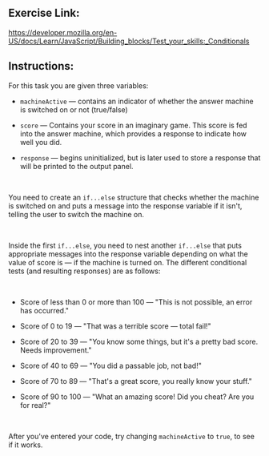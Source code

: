 
## Exercise Link:
https://developer.mozilla.org/en-US/docs/Learn/JavaScript/Building_blocks/Test_your_skills:_Conditionals


## Instructions:
For this task you are given three variables:

- `machineActive` — contains an indicator of whether the answer machine is switched on or not (true/false)

- `score` — Contains your score in an imaginary game. This score is fed into the answer machine, which provides a response to indicate how well you did.

- `response` — begins uninitialized, but is later used to store a response that will be printed to the output panel.

<br>

You need to create an `if...else` structure that checks whether the machine is switched on and puts a message into the response variable if it isn't, telling the user to switch the machine on.

<br>

Inside the first `if...else`, you need to nest another `if...else` that puts appropriate messages into the response variable depending on what the value of score is — if the machine is turned on. The different conditional tests (and resulting responses) are as follows:

<br>

- Score of less than 0 or more than 100 — "This is not possible, an error has occurred."

- Score of 0 to 19 — "That was a terrible score — total fail!"

- Score of 20 to 39 — "You know some things, but it\'s a pretty bad score. Needs improvement."

- Score of 40 to 69 — "You did a passable job, not bad!"

- Score of 70 to 89 — "That\'s a great score, you really know your stuff."

- Score of 90 to 100 — "What an amazing score! Did you cheat? Are you for real?"

<br>

After you've entered your code, try changing `machineActive` to `true`, to see if it works.